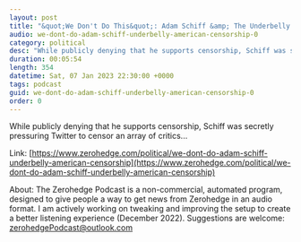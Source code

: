 ```yaml
---
layout: post
title: "&quot;We Don't Do This&quot;: Adam Schiff &amp; The Underbelly Of American Censorship"
audio: we-dont-do-adam-schiff-underbelly-american-censorship-0
category: political
desc: "While publicly denying that he supports censorship, Schiff was secretly pressuring Twitter to censor an array of critics..."
duration: 00:05:54
length: 354
datetime: Sat, 07 Jan 2023 22:30:00 +0000
tags: podcast
guid: we-dont-do-adam-schiff-underbelly-american-censorship-0
order: 0
---
```

While publicly denying that he supports censorship, Schiff was secretly pressuring Twitter to censor an array of critics...

Link: [https://www.zerohedge.com/political/we-dont-do-adam-schiff-underbelly-american-censorship](https://www.zerohedge.com/political/we-dont-do-adam-schiff-underbelly-american-censorship)

About: The Zerohedge Podcast is a non-commercial, automated program, designed to give people a way to get news from Zerohedge in an audio format.  I am actively working on tweaking and improving the setup to create a better listening experience (December 2022).  Suggestions are welcome: [zerohedgePodcast@outlook.com](mailto:zerohedgePodcast@outlook.com)